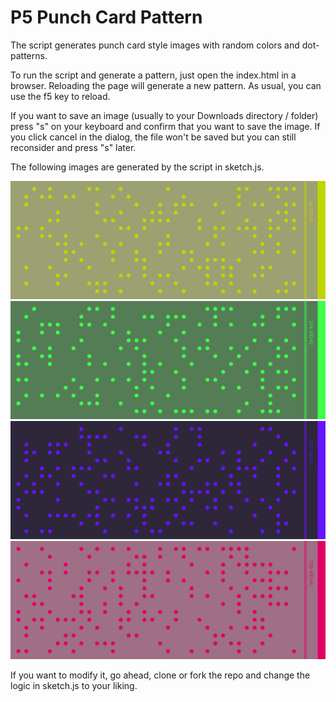 # P5 Punch Card Pattern

The script generates punch card style images with random colors and dot-patterns.

To run the script and generate a pattern, just open the index.html in a browser.
Reloading the page will generate a new pattern. As usual, you can use the f5 key to reload.

If you want to save an image (usually to your Downloads directory / folder) press "s" on your keyboard and confirm that you want to save the image. If you click cancel in the dialog, the file won't be saved but you can still reconsider and press "s" later.

The following images are generated by the script in sketch.js.

<img src="assets/punchCardPattern-66-100-42.png"
    alt="example 1" />
<img src="assets/punchCardPattern-124-100-62.png"
    alt="example 2" />
<img src="assets/punchCardPattern-261-100-54.png"
    alt="example 3" />
<img src="assets/punchCardPattern-333-100-44.png"
    alt="example 4" />

If you want to modify it, go ahead, clone or fork the repo and change the logic in sketch.js to your liking.